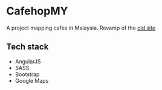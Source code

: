 # CafehopMY
A project mapping cafes in Malaysia. Revamp of the [old site](http://cafehopkl.com)

## Tech stack
* AngularJS
* SASS
* Bootstrap
* Google Maps

